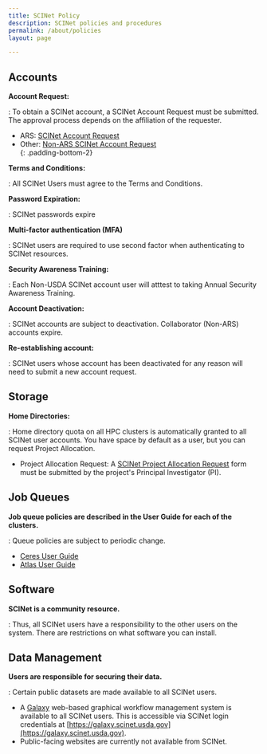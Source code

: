 ```yaml
---
title: SCINet Policy
description: SCINet policies and procedures
permalink: /about/policies
layout: page

---
```


## Accounts 

**Account Request:**  

:  To obtain a SCINet account, a SCINet Account Request must be submitted.  The approval process depends on the affiliation of the requester. 

   * ARS: [SCINet Account Request](/about/signup#ars-employees)
   * Other: [Non-ARS SCINet Account Request](/about/signup#non-ars-employees)  
   {: .padding-bottom-2}

**Terms and Conditions:**  

:  All SCINet Users must agree to the Terms and Conditions.

**Password Expiration:**  

:  SCINet passwords expire

**Multi-factor authentication (MFA)**  

:  SCINet users are required to use second factor when authenticating to SCINet resources.

**Security Awareness Training:**  

:  Each Non-USDA SCINet account user will atttest to taking Annual Security Awareness Training.

**Account Deactivation:**  

:  SCINet accounts are subject to deactivation.  Collaborator (Non-ARS) accounts expire.

**Re-establishing account:**  

:  SCINet users whose account has been deactivated for any reason will need to submit a new account request.



## Storage


**Home Directories:**  

:  Home directory quota on all HPC clusters is automatically granted to all SCINet user accounts.  You have space by default as a user, but you can request Project Allocation.

   * Project Allocation Request: A [SCINet Project Allocation Request](/support/request-storage#to-request-a-quota-increase-for-an-existing-scinet-project-allocation) form must be submitted by the project's Principal Investigator (PI).


## Job Queues 


**Job queue policies are described in the User Guide for each of the clusters.**

:  Queue policies are subject to periodic change.

   *  [Ceres User Guide](/guide/ceres/#partitions-or-queues)
   *  [Atlas User Guide](https://www.hpc.msstate.edu/computing/atlas/)



## Software 


**SCINet is a community resource.** 

:  Thus, all SCINet users have a responsibility to the other users on the system. There are restrictions on what software you can install.


## Data Management


**Users are responsible for securing their data.**

:  Certain public datasets are made available to all SCINet users.

   *  A [Galaxy](https://galaxyproject.org/) web-based graphical workflow management system is available to all SCINet users. This is accessible via SCINet login credentials at [https://galaxy.scinet.usda.gov](https://galaxy.scinet.usda.gov).
   *  Public-facing websites are currently not available from SCINet.

